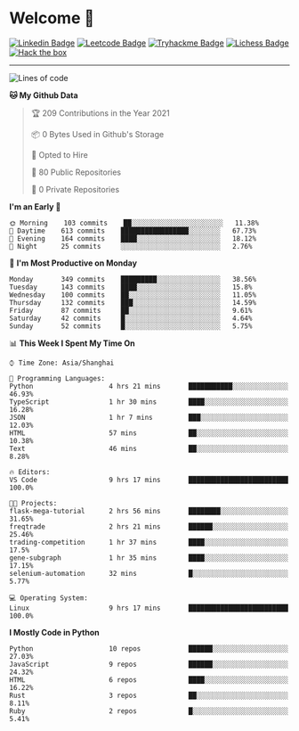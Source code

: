 # Welcome 👋

[![Linkedin Badge](https://img.shields.io/badge/-PedroTorres-blue?style=flat-square&logo=Linkedin&logoColor=white&link=https://www.linkedin.com/in/PedroTorres/)](https://www.linkedin.com/in/pedro-torres-cruz/)
[![Leetcode Badge](https://img.shields.io/badge/profile-leetcode-green)](https://leetcode.com/corfucinas/)
[![Tryhackme Badge](https://img.shields.io/badge/profile-tryhackme-blue)](https://tryhackme.com/p/Corfucinas/)
[![Lichess Badge](https://img.shields.io/badge/challenge_me-lichess-yellow)](https://lichess.org/@/Corfucinas)
[![Hack the box](https://img.shields.io/badge/hack_the_box-profile-red)](https://www.hackthebox.eu/profile/375826)

---

<!--START_SECTION:waka-->
![Lines of code](https://img.shields.io/badge/From%20Hello%20World%20I%27ve%20Written-1.4%20million%20lines%20of%20code-blue)

**🐱 My Github Data** 

> 🏆 209 Contributions in the Year 2021
 > 
> 📦 0 Bytes Used in Github's Storage 
 > 
> 💼 Opted to Hire
 > 
> 📜 80 Public Repositories 
 > 
> 🔑 0 Private Repositories  
 > 
**I'm an Early 🐤** 

```text
🌞 Morning    103 commits    ██░░░░░░░░░░░░░░░░░░░░░░░   11.38% 
🌆 Daytime    613 commits    █████████████████░░░░░░░░   67.73% 
🌃 Evening    164 commits    ████░░░░░░░░░░░░░░░░░░░░░   18.12% 
🌙 Night      25 commits     ░░░░░░░░░░░░░░░░░░░░░░░░░   2.76%

```
📅 **I'm Most Productive on Monday** 

```text
Monday       349 commits    █████████░░░░░░░░░░░░░░░░   38.56% 
Tuesday      143 commits    ████░░░░░░░░░░░░░░░░░░░░░   15.8% 
Wednesday    100 commits    ██░░░░░░░░░░░░░░░░░░░░░░░   11.05% 
Thursday     132 commits    ███░░░░░░░░░░░░░░░░░░░░░░   14.59% 
Friday       87 commits     ██░░░░░░░░░░░░░░░░░░░░░░░   9.61% 
Saturday     42 commits     █░░░░░░░░░░░░░░░░░░░░░░░░   4.64% 
Sunday       52 commits     █░░░░░░░░░░░░░░░░░░░░░░░░   5.75%

```


📊 **This Week I Spent My Time On** 

```text
⌚︎ Time Zone: Asia/Shanghai

💬 Programming Languages: 
Python                   4 hrs 21 mins       ███████████░░░░░░░░░░░░░░   46.93% 
TypeScript               1 hr 30 mins        ████░░░░░░░░░░░░░░░░░░░░░   16.28% 
JSON                     1 hr 7 mins         ███░░░░░░░░░░░░░░░░░░░░░░   12.03% 
HTML                     57 mins             ██░░░░░░░░░░░░░░░░░░░░░░░   10.38% 
Text                     46 mins             ██░░░░░░░░░░░░░░░░░░░░░░░   8.28%

🔥 Editors: 
VS Code                  9 hrs 17 mins       █████████████████████████   100.0%

🐱‍💻 Projects: 
flask-mega-tutorial      2 hrs 56 mins       ████████░░░░░░░░░░░░░░░░░   31.65% 
freqtrade                2 hrs 21 mins       ██████░░░░░░░░░░░░░░░░░░░   25.46% 
trading-competition      1 hr 37 mins        ████░░░░░░░░░░░░░░░░░░░░░   17.5% 
gene-subgraph            1 hr 35 mins        ████░░░░░░░░░░░░░░░░░░░░░   17.15% 
selenium-automation      32 mins             █░░░░░░░░░░░░░░░░░░░░░░░░   5.77%

💻 Operating System: 
Linux                    9 hrs 17 mins       █████████████████████████   100.0%

```

**I Mostly Code in Python** 

```text
Python                   10 repos            ██████░░░░░░░░░░░░░░░░░░░   27.03% 
JavaScript               9 repos             ██████░░░░░░░░░░░░░░░░░░░   24.32% 
HTML                     6 repos             ████░░░░░░░░░░░░░░░░░░░░░   16.22% 
Rust                     3 repos             ██░░░░░░░░░░░░░░░░░░░░░░░   8.11% 
Ruby                     2 repos             █░░░░░░░░░░░░░░░░░░░░░░░░   5.41%

```



<!--END_SECTION:waka-->
